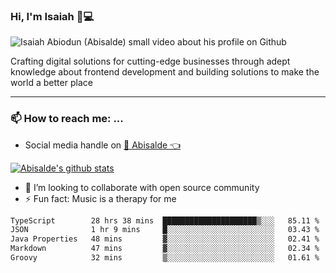 ### Hi, I'm Isaiah 🌻💻

<img src="https://res.cloudinary.com/abisalde/image/upload/c_scale,h_311,w_816/v1616039512/Abisalde_github.gif" alt="Isaiah Abiodun (Abisalde) small video about his profile on Github">

Crafting digital solutions for cutting-edge businesses through adept knowledge about frontend development and building solutions to make the world a better place
<hr>

### 📫 How to reach me: ...
- Social media handle on <a href="https://twitter.com/abisalde">🔔  Abisalde   👈</a>


[![Abisalde's github stats](https://github-readme-stats.vercel.app/api?username=abisalde)](https://github.com/abisalde/github-readme-stats)

- 👯 I’m looking to collaborate with open source community
- ⚡ Fun fact: Music is a therapy for me


<!--
**abisalde/Abisalde** is a ✨ _special_ ✨ repository because its `README.md` (this file) appears on your GitHub profile.

Here are some ideas to get you started:


- 👯 I’m looking to collaborate with open source community
- 🤔 I’m looking for help with ...
- 💬 Ask me about ...
- 📫 How to reach me: ...
- 😄 Pronouns: ...
- ⚡ Fun fact: ...
-->

<!--START_SECTION:waka-->

```txt
TypeScript        28 hrs 38 mins  █████████████████████▒░░░   85.11 %
JSON              1 hr 9 mins     █░░░░░░░░░░░░░░░░░░░░░░░░   03.43 %
Java Properties   48 mins         ▓░░░░░░░░░░░░░░░░░░░░░░░░   02.41 %
Markdown          47 mins         ▓░░░░░░░░░░░░░░░░░░░░░░░░   02.34 %
Groovy            32 mins         ▒░░░░░░░░░░░░░░░░░░░░░░░░   01.61 %
```

<!--END_SECTION:waka-->

